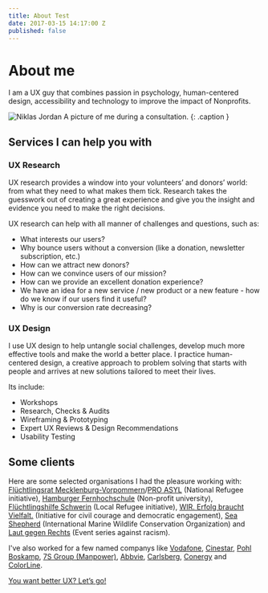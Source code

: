 ```yaml
---
title: About Test
date: 2017-03-15 14:17:00 Z
published: false
---
```


# About me

<p class="lead">I am a UX guy that combines passion in psychology, human-centered design, accessibility and technology to improve the impact of Nonprofits.</p>

![Niklas Jordan](uploads/niklas-jordan.jpg)
A picture of me during a consultation.
{: .caption }

## Services I can help you with

### UX Research
UX research provides a window into your volunteers’ and donors’ world: from what they need to what makes them tick. Research takes the guesswork out of creating a great experience and give you the insight and evidence you need to make the right decisions.

UX research can help with all manner of  challenges and questions, such as:
- What interests our users?
- Why bounce users without a conversion (like a donation, newsletter subscription, etc.)
- How can we attract new donors?
- How can we convince users of our mission?
- How can we provide an excellent donation experience?
- We have an idea for a new service / new product or a new feature - how do we know if our users find it useful?
- Why is our conversion rate decreasing?

### UX Design
I use UX design to help untangle social challenges, develop much more effective tools and make the world a better place.
I practice human-centered design, a creative approach to problem solving that starts with people and arrives at new solutions tailored to meet their lives.

Its include:

- Workshops
- Research, Checks & Audits
- Wireframing & Prototyping
- Expert UX Reviews & Design Recommendations
- Usability Testing

## Some clients
Here are some selected organisations I had the pleasure working with: <a href="#">Flüchtlingsrat Mecklenburg-Vorpommern</a>/<a href="#">PRO ASYL</a> (National Refugee initiative), <a href="#">Hamburger Fernhochschule</a> (Non-profit university), <a href="#">Flüchtlingshilfe Schwerin</a> (Local Refugee initiative), <a href="#">WIR. Erfolg braucht Vielfalt.</a> (Initiative for civil courage and democratic engagement), <a href="#">Sea Shepherd</a> (International Marine Wildlife Conservation Organization) and <a href="#">Laut gegen Rechts</a> (Event series against racism).

I've also worked for a few named companys like [Vodafone](https://www.vodafone.de/), [Cinestar](http://www.cinestar.de/), [Pohl Boskamp](http://www.pohl-boskamp.de/), [7S Group (Manpower)](http://www.7s.com/de), [Abbvie](http://www.abbvie.de/), [Carlsberg](http://www.carlsberg.de/), [Conergy](http://www.conergy.de/) and [ColorLine](http://www.colorline.de/).

<a href="#" target="_blank" class="prime-actn">You want better UX? Let’s go!</a>
